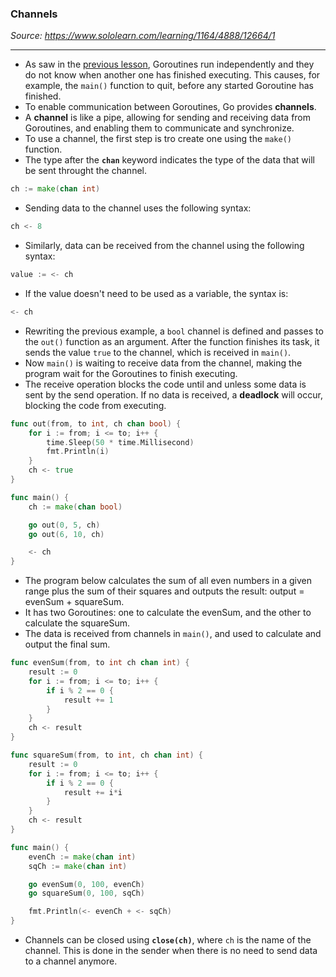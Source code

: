 ### Channels
*Source: https://www.sololearn.com/learning/1164/4888/12664/1*

---
- As saw in the [previous lesson](./40.1.md), Goroutines run independently and they do not know when another one has finished executing. This causes, for example, the `main()` function to quit, before any started Goroutine has finished.
- To enable communication between Goroutines, Go provides **channels**.
- A **channel** is like a pipe, allowing for sending and receiving data from Goroutines, and enabling them to communicate and synchronize.
- To use a channel, the first step is tro create one using the `make()` function.
- The type after the **`chan`** keyword indicates the type of the data that will be sent throught the channel.
```go
ch := make(chan int)
```

- Sending data to the channel uses the following syntax:
```go
ch <- 8
```

- Similarly, data can be received from the channel using the following syntax:
```go
value := <- ch
```

- If the value doesn't need to be used as a variable, the syntax is:
```go
<- ch
```

- Rewriting the previous example, a `bool` channel is defined and passes to the `out()` function as an argument. After the function finishes its task, it sends the value `true` to the channel, which is received in `main()`.
- Now `main()` is waiting to receive data from the channel, making the program wait for the Goroutines to finish executing.
- The receive operation blocks the code until and unless some data is sent by the send operation. If no data is received, a **deadlock** will occur, blocking the code from executing.
```go
func out(from, to int, ch chan bool) {
    for i := from; i <= to; i++ {
        time.Sleep(50 * time.Millisecond)
        fmt.Println(i)
    }
    ch <- true
}

func main() {
    ch := make(chan bool)

    go out(0, 5, ch)
    go out(6, 10, ch)

    <- ch
}
```

- The program below calculates the sum of all even numbers in a given range plus the sum of their squares and outputs the result: output = evenSum + squareSum.
- It has two Goroutines: one to calculate the evenSum, and the other to calculate the squareSum.
- The data is received from channels in `main()`, and used to calculate and output the final sum.
```go
func evenSum(from, to int ch chan int) {
    result := 0
    for i := from; i <= to; i++ {
        if i % 2 == 0 {
            result += 1
        }
    }
    ch <- result
}

func squareSum(from, to int, ch chan int) {
    result := 0
    for i := from; i <= to; i++ {
        if i % 2 == 0 {
            result += i*i
        }
    }
    ch <- result
}

func main() {
    evenCh := make(chan int)
    sqCh := make(chan int)

    go evenSum(0, 100, evenCh)
    go squareSum(0, 100, sqCh)

    fmt.Println(<- evenCh + <- sqCh)
}
```

- Channels can be closed using **`close(ch)`**, where `ch` is the name of the channel. This is done in the sender when there is no need to send data to a channel anymore.